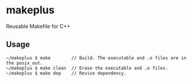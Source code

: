 # makeplus
Reusable Makefile for C++

## Usage
	~/makeplus $ make        // Build. The executable and .o files are in the posix_out.
	~/makeplus $ make clean  // Erase the executable and .o files.
	~/makeplus $ make dep    // Revise dependency.
